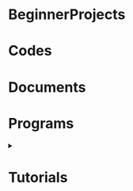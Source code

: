 # BeginnerProjects

# Codes

# Documents

# Programs
   
 <details>
    <summary><h1>Tutorials<h1/>
  </summary>
  
  *[AndroidStudio](Tutorials/AndroidStudio.md)
</details>
